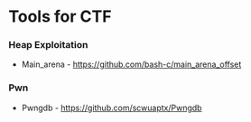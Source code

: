 # Tools for CTF

### Heap Exploitation
* Main_arena - https://github.com/bash-c/main_arena_offset

### Pwn
* Pwngdb - https://github.com/scwuaptx/Pwngdb
